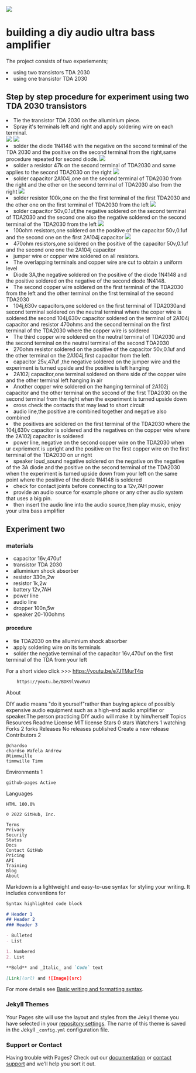 
<img src="wafela.jpg"/>

<h1>building a diy audio ultra bass amplifier</h1>

<Paragraph>The project consists of two experiements;
<li>
using two transistors TDA 2030
</li>
<li>
using one transistor TDA 2030
</li>




<h2>
Step by step procedure for experiment using two TDA 2030 transistors
</h2>

<li>
Tie the transistor TDA 2030 on the alluminium piece.
</li>

<li>
Spray it's terminals left and right and apply soldering wire on each terminal.
</li>

<img src="tyingTDA2030.png"/>


<img src="Applysolder.png"/>


<li>
solder the diode 1N4148 with the negative on the second terminal of the TDA 2030 and the positive on the second terminal from the right,same procedure repeated for second diode.


<img src="solderdiode1N4148.png"/>
<li>
solder a resistor 47k on the second terminal of TDA2030 and same applies to the second TDA2030 on the right

<img src="Solderresistor47k.png"/>
<li>
solder capacitor 2A104j,one on the second terminal of TDA2030 from the right and the other on the second terminal of TDA2030 also from the right
<img src="solder2a104.png"/>

<li>
solder resistor 100k,one on the the first terminal of the first TDA2030 and the other one on the first terminal of TDA2030 from the left

<img src="resistor100k.png"/>

<li>
solder capacitor 50v,0.1uf,the negative soldered on the second terminal of TDA2030 and the second one also the negative soldered on the second terminal of the TDA2030 from the left

<img src="50v0.1uf.png"/>

<li>
100ohm resistors,one soldered on the positive of the capacitor 50v,0.1uf and the second one on the first 2A104j capacitor

<image src="100ohmresistor.png"/>

<li>
470ohm resistors,one soldered on the positive of the capacitor 50v,0.1uf and the second one one the 2A104j capacitor

<li>
jumper wire or copper wire soldered on all resistors.

<li>
The overlapping terminals and copper wire are cut to obtain a uniform level

<li>
Diode 3A,the negative soldered on the positive of the diode 1N4148 and the positive soldered on the negative of the second diode 1N4148.

<li>
The second copper wire soldered on the first terminal of the TDA2030 from the left and the other terminal on the first terminal of the second TDA2030

<li>    
104j,630v capacitors,one soldered on the first terminal of TDA2030and second terminal soldered on the neutral terminal where the coper wire is soldered.the second 104j,630v capacitor soldered on the terminal of 2A104j capacitor and resistor 470ohms and the second terminal on the first terminal of the TDA2030 where the copper wire is soldered

 <li>   
The third copper wire soldered on the neutral terminal of TDA2030 and the second terminal on the neutral terminal of the second TDA2030

 <li>   
270ohm resistor soldered on the positive of the capacitor 50v,0.1uf and the other terminal on the 2A104j,first capacitor from the left.

 <li>   
capacitor 25v,47uf ,the negative soldered on the jumper wire and the experiment is turned upside and the positive is left hanging

 <li>   
2A102j capacitor,one terminal soldered on there side of the copper wire and the other terminal left hanging in air

 <li>   
Another copper wire soldered on the hanging terminal of 2A102j capacitor and the other terminal on the second of the first TDA2030 on the second terminal from the right when the experiment is turned upside down

<li>    
cross check the contacts that may lead to short circuit

<li>    
audio line,the positive are combined together and negative also combined

<li>    
the positives are soldered on the first terminal of the TDA2030 where the 104j,630v capacitor is soldered and the negatives on the copper wire where the 2A102j capacitor is soldered

 <li>   
power line, negative on the second copper wire on the TDA2030 when ur expriement is upright and the positive on the first copper wire on the first terminal of the TDA2030 on ur right

 <li>   
speaker loud_sound negative soldered on the negative on the negative of the 3A diode and the positive on the second terminal of the TDA2030 when the experiment is turned upside down from your left on the same point where the positive of the diode 1N4148 is soldered
  <li>  
check for contact joints before connecting to a 12v,7AH power

 <li>   
provide an audio source for example phone or any other audio system that uses a big pin.

    
<li>
then insert the audio line into the audio source,then play music, enjoy your ultra bass amplifier
<h2>
Experiment two
</h2>
<h3>
materials
</h3>
 <li>   
capacitor 16v,470uf
  <li>  
transistor TDA 2030
 <li>   
alluminium shock absorber
  <li>  
resistor 330n,2w
  <li>  
resistor 1k,2w
 <li>   
battery 12v,7AH
 <li>   
power line
   <li> 
audio line
   <li> 
dropper 100n,5w
   <li> 
speaker 20-100ohms

<h4>
procedure
</h4>
 <li>   
tie TDA2030 on the alluminium shock absorber

  <li>  
apply soldering wire on its terminals

  <li>  
solder the negative terminal of the capacitor 16v,470uf on the first terminal of the TDA from your left

For a short video click >>> https://youtu.be/e7JTMurT4p

        https://youtu.be/BDK9lVovWvU

About

DIY audio means "do it yourself"rather than buying apiece of possibly expensive audio equipment such as a high-end audio amplifier or speaker.The person practicing DIY audio will make it by him/herself
Topics
Resources
Readme
License
MIT license
Stars
0 stars
Watchers
1 watching
Forks
2 forks
Releases
No releases published
Create a new release
Contributors 2

    @chardso
    chardso Wafela Andrew
    @timmwille
    timmwille Timm

Environments 1

    github-pages Active

Languages

    HTML 100.0% 

    © 2022 GitHub, Inc.

    Terms
    Privacy
    Security
    Status
    Docs
    Contact GitHub
    Pricing
    API
    Training
    Blog
    About







Markdown is a lightweight and easy-to-use syntax for styling your writing. It includes conventions for

```markdown
Syntax highlighted code block

# Header 1
## Header 2
### Header 3

- Bulleted
- List

1. Numbered
2. List

**Bold** and _Italic_ and `Code` text

[Link](url) and ![Image](src)
```

For more details see [Basic writing and formatting syntax](https://docs.github.com/en/github/writing-on-github/getting-started-with-writing-and-formatting-on-github/basic-writing-and-formatting-syntax).

### Jekyll Themes

Your Pages site will use the layout and styles from the Jekyll theme you have selected in your [repository settings](https://github.com/chardso/Building-a-DIY-audio-ultra-bass-amplifier/settings/pages). The name of this theme is saved in the Jekyll `_config.yml` configuration file.

### Support or Contact

Having trouble with Pages? Check out our [documentation](https://docs.github.com/categories/github-pages-basics/) or [contact support](https://support.github.com/contact) and we’ll help you sort it out.
